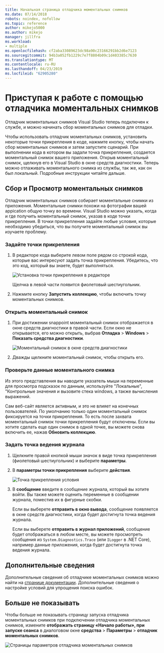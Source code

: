 ```yaml
---
title: Начальная страница отладчика моментальных снимков
ms.date: 07/14/2018
robots: noindex, nofollow
ms.topic: reference
author: mikejo5000
ms.author: mikejo
manager: jillfra
ms.workload:
- multiple
ms.openlocfilehash: cf2aba33089623dc98a90c23166291bb2d6e7123
ms.sourcegitcommit: 94b3a052fb1229c7e7f8804b09c1d403385c7630
ms.translationtype: MT
ms.contentlocale: ru-RU
ms.lasthandoff: 04/23/2019
ms.locfileid: "62905280"
---
```

# <a name="getting-started-with-the-snapshot-debugger"></a>Приступая к работе с помощью отладчика моментальных снимков

Отладчик моментальных снимков Visual Studio теперь подключен к службе, и можно начинать сбор моментальных снимков для отладки.

Чтобы использовать отладчик моментальных снимков, установить некоторые точки прикрепления в коде, нажмите кнопку, чтобы начать сбор моментальных снимков и затем запустите сценарий. При выполнении кода в котором вы задали точка прикрепления, создается моментальный снимок вашего приложения. Открыв моментальный снимок, щелкнув его в Visual Studio в окне средств диагностики. Теперь можно отлаживать моментального снимка из службы, так же, как он был локальный. Подробные инструкции читайте дальше.

## <a name="collect-and-view-snapshots"></a>Сбор и Просмотр моментальных снимков

Отладчик моментальных снимков собирает моментальные снимки из приложения. Моментальные снимки похожи на фотографии вашей appication общую точку во времени. Visual Studio можно указать, когда и где получить моментальный снимок, указав в коде точки прикрепления. В точки прикрепления задайте любые условия, которые необходимо убедиться, что вы получите моментальный снимок вы изучаете проблему.

### <a name="set-a-snappoint"></a>Задайте точки прикрепления

1. В редакторе кода выберите левом поле рядом со строкой кода, которые вас интересуют задать точка прикрепления. Убедитесь, что это код, который вы знаете, будет выполняться.

    ![Установка точки прикрепления в редакторе](../media/snapshot-startpage-set-snappoint.png)

    Щелчка в левой части появится фиолетовый шестиугольник.

2. Нажмите кнопку **Запустить коллекцию**, чтобы включить точку моментальных снимков.

### <a name="open-a-snapshot"></a>Открыть моментальный снимок

1. При достижении snappoint моментальный снимок отображается в окне средств диагностики в правой части. Если окно не открывается, его можно открыть, выбрав **Отладка** > **Windows** > **Показать средства диагностики**.

    ![Моментальный снимок в окне средств диагностики](../media/snapshot-startpage-diagsession-window.png)

2. Дважды щелкните моментальный снимок, чтобы открыть его.

### <a name="inspect-snapshot-data"></a>Проверьте данные моментального снимка

Из этого представления вы наводите указатель мыши на переменные для просмотра подсказок по данным, используйте "Локальные", "Контрольные значения и вызовите стека windows, а также вычисления выражений.

Сам веб-сайт является активным, и это не влияет на конечных пользователей. По умолчанию только один моментальный снимок фиксируется на точки прикрепления. То есть после захвата моментальный снимок точки прикрепления будут отключены. Если вы хотите сделать еще один снимок в одной точке, вы можете снова включить ее, нажав **Обновить коллекцию**.

### <a name="set-a-logpoint"></a>Задать точка ведения журнала

1. Щелкните правой кнопкой мыши значок в виде точка прикрепления (фиолетовый шестиугольник) и выберите **параметры**.

2. В **параметры точки прикрепления** выберите **действия**.

    ![Точка прикрепления условия](../media/snapshot-startpage-logpoint.png)

3. В **сообщение** введите в сообщение журнала, который вы хотите войти. Вы также можете оценить переменные в сообщении журнала, поместив их в фигурные скобки.

    Если вы выберете **отправить в окно вывода**, сообщение появляется в окне средств диагностики, когда будет достигнута точка ведения журнала.

    Если вы выберете **отправить в журнал приложений**, сообщение будет отображаться в любом месте, вы можете просмотреть сообщения из `System.Diagnostics.Trace` (или `ILogger` в .NET Core), например данные приложения, когда будет достигнута точка ведения журнала.

## <a name="learn-more"></a>Дополнительные сведения

Дополнительные сведения об отладчике моментальных снимков можно найти на [странице документации](../debug-live-azure-applications.md). Дополнительные сведения о настройке условий для упрощения поиска ошибок.

## <a name="dont-show-me-this-again"></a>Больше не показывать

Чтобы больше не показывать страницу запуска отладчика моментальных снимков при подключении отладчика моментальных снимков, измените **отображать страницу «Начало работы», при запуске сеанса** в диалоговом окне **средства**  >   **Параметры** > **отладчик моментальных снимков**.

![Страницы параметров отладчика моментальных снимков](../media/snapshot-startpage-tools-options.png)
